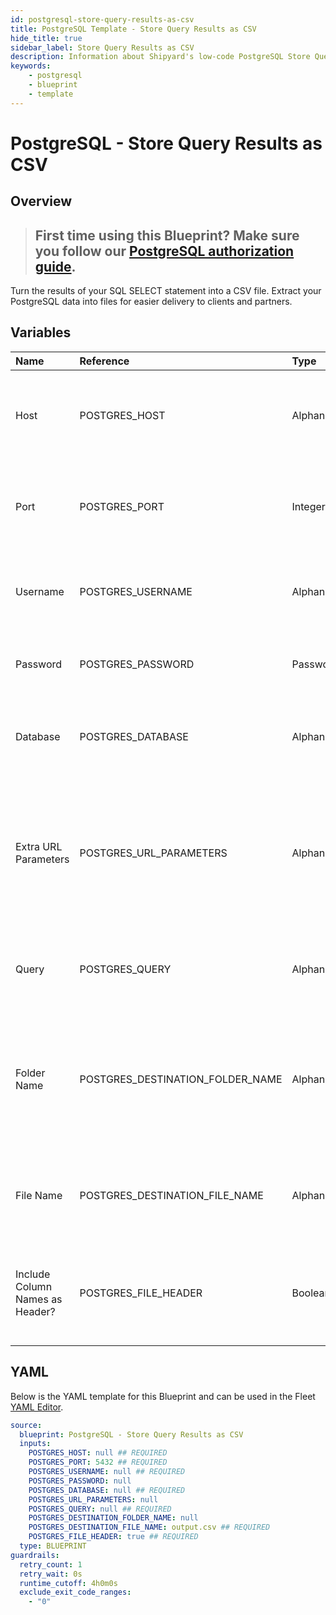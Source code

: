 ```yaml
---
id: postgresql-store-query-results-as-csv
title: PostgreSQL Template - Store Query Results as CSV
hide_title: true
sidebar_label: Store Query Results as CSV
description: Information about Shipyard's low-code PostgreSQL Store Query Results as CSV blueprint. Turn the results of your SQL SELECT statement into a CSV file. Extract your PostgreSQL data into files for easier delivery to clients and partners.
keywords:
    - postgresql
    - blueprint
    - template
---
```


# PostgreSQL - Store Query Results as CSV

## Overview

> ## **First time using this Blueprint? Make sure you follow our [PostgreSQL authorization guide](https://www.shipyardapp.com/docs/blueprint-library/postgresql/postgresql-authorization/)**.

Turn the results of your SQL SELECT statement into a CSV file. Extract your PostgreSQL data into files for easier delivery to clients and partners.



## Variables

| Name | Reference | Type | Required | Default | Options | Description |
|:---|:---|:---|:---|:---|:---|:---|
| Host | POSTGRES_HOST | Alphanumeric | :white_check_mark: | - | - | The domain or the IP address of the database you want to connect to. |
| Port | POSTGRES_PORT | Integer | :white_check_mark: | 5432 | - | Number for the database port to connect to. Defaults to 5432. |
| Username | POSTGRES_USERNAME | Alphanumeric | :white_check_mark: | - | - | Name of the user to connect to the database with. |
| Password | POSTGRES_PASSWORD | Password | :heavy_minus_sign: | - | - | Password associated to the provided username. |
| Database | POSTGRES_DATABASE | Alphanumeric | :white_check_mark: | - | - | Name of the database in PostgreSQL to connect to. |
| Extra URL Parameters | POSTGRES_URL_PARAMETERS | Alphanumeric | :heavy_minus_sign: | - | - | Extra parameters that will be placed at the end of the connection string, after the "?". Must be separated by "&". |
| Query | POSTGRES_QUERY | Alphanumeric | :white_check_mark: | - | - | A SELECT statement that returns data. Formatting is ignored. |
| Folder Name | POSTGRES_DESTINATION_FOLDER_NAME | Alphanumeric | :heavy_minus_sign: | - | - | The folder structure that you want your CSV to be created in. If left blank, the file will be created in the home directory. |
| File Name | POSTGRES_DESTINATION_FILE_NAME | Alphanumeric | :white_check_mark: | output.csv | - | The file name that you want your generated CSV to have. |
| Include Column Names as Header? | POSTGRES_FILE_HEADER | Boolean | :white_check_mark: | true | - | If checked, your CSV file will include a header row with column names. |


## YAML

Below is the YAML template for this Blueprint and can be used in the Fleet [YAML Editor](../../reference/fleets/yaml-editor.md).

```yaml
source:
  blueprint: PostgreSQL - Store Query Results as CSV
  inputs:
    POSTGRES_HOST: null ## REQUIRED
    POSTGRES_PORT: 5432 ## REQUIRED
    POSTGRES_USERNAME: null ## REQUIRED
    POSTGRES_PASSWORD: null 
    POSTGRES_DATABASE: null ## REQUIRED
    POSTGRES_URL_PARAMETERS: null 
    POSTGRES_QUERY: null ## REQUIRED
    POSTGRES_DESTINATION_FOLDER_NAME: null 
    POSTGRES_DESTINATION_FILE_NAME: output.csv ## REQUIRED
    POSTGRES_FILE_HEADER: true ## REQUIRED
  type: BLUEPRINT
guardrails:
  retry_count: 1
  retry_wait: 0s
  runtime_cutoff: 4h0m0s
  exclude_exit_code_ranges:
    - "0"
```
